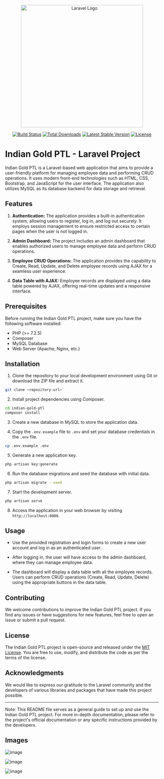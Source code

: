 <p align="center"><a href="https://laravel.com" target="_blank"><img src="https://raw.githubusercontent.com/laravel/art/master/logo-lockup/5%20SVG/2%20CMYK/1%20Full%20Color/laravel-logolockup-cmyk-red.svg" width="400" alt="Laravel Logo"></a></p>

<p align="center">
<a href="https://github.com/laravel/framework/actions"><img src="https://github.com/laravel/framework/workflows/tests/badge.svg" alt="Build Status"></a>
<a href="https://packagist.org/packages/laravel/framework"><img src="https://img.shields.io/packagist/dt/laravel/framework" alt="Total Downloads"></a>
<a href="https://packagist.org/packages/laravel/framework"><img src="https://img.shields.io/packagist/v/laravel/framework" alt="Latest Stable Version"></a>
<a href="https://packagist.org/packages/laravel/framework"><img src="https://img.shields.io/packagist/l/laravel/framework" alt="License"></a>
</p>

# Indian Gold PTL - Laravel Project

Indian Gold PTL is a Laravel-based web application that aims to provide a user-friendly platform for managing employee data and performing CRUD operations. It uses modern front-end technologies such as HTML, CSS, Bootstrap, and JavaScript for the user interface. The application also utilizes MySQL as its database backend for data storage and retrieval.

## Features

1. **Authentication:** The application provides a built-in authentication system, allowing users to register, log in, and log out securely. It employs session management to ensure restricted access to certain pages when the user is not logged in.

2. **Admin Dashboard:** The project includes an admin dashboard that enables authorized users to manage employee data and perform CRUD operations.

3. **Employee CRUD Operations:** The application provides the capability to Create, Read, Update, and Delete employee records using AJAX for a seamless user experience.

4. **Data Table with AJAX:** Employee records are displayed using a data table powered by AJAX, offering real-time updates and a responsive interface.

## Prerequisites

Before running the Indian Gold PTL project, make sure you have the following software installed:

- PHP (>= 7.2.5)
- Composer
- MySQL Database
- Web Server (Apache, Nginx, etc.)

## Installation

1. Clone the repository to your local development environment using Git or download the ZIP file and extract it.

```bash
git clone <repository-url>
```

2. Install project dependencies using Composer.

```bash
cd indian-gold-ptl
composer install
```

3. Create a new database in MySQL to store the application data.

4. Copy the `.env.example` file to `.env` and set your database credentials in the `.env` file.

```bash
cp .env.example .env
```

5. Generate a new application key.

```bash
php artisan key:generate
```

6. Run the database migrations and seed the database with initial data.

```bash
php artisan migrate --seed
```

7. Start the development server.

```bash
php artisan serve
```

8. Access the application in your web browser by visiting `http://localhost:8000`.

## Usage

- Use the provided registration and login forms to create a new user account and log in as an authenticated user.

- After logging in, the user will have access to the admin dashboard, where they can manage employee data.

- The dashboard will display a data table with all the employee records. Users can perform CRUD operations (Create, Read, Update, Delete) using the appropriate buttons in the data table.

## Contributing

We welcome contributions to improve the Indian Gold PTL project. If you find any issues or have suggestions for new features, feel free to open an issue or submit a pull request.

## License

The Indian Gold PTL project is open-source and released under the [MIT License](LICENSE). You are free to use, modify, and distribute the code as per the terms of the license.

## Acknowledgments

We would like to express our gratitude to the Laravel community and the developers of various libraries and packages that have made this project possible.

---

Note: This README file serves as a general guide to set up and use the Indian Gold PTL project. For more in-depth documentation, please refer to the project's official documentation or any specific instructions provided by the developers.

## Images
![image](https://github.com/developerMaurya/laravel-front-backend-admindashbord-login-logout-curd-ajax-loginrestrication/assets/137375643/a58b77d9-5e13-4bd7-a63b-24a362207133)

![image](https://github.com/developerMaurya/laravel-front-backend-admindashbord-login-logout-curd-ajax-loginrestrication/assets/137375643/be7b923d-a1c6-46a6-8eff-e3e9d5a2d3ae)

![image](https://github.com/developerMaurya/laravel-front-backend-admindashbord-login-logout-curd-ajax-loginrestrication/assets/137375643/bcfcc707-46d4-4df2-9eec-065428d61efd)






